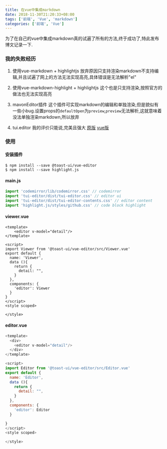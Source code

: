 ```yaml
---
title: 在vue中集成markdown
date: 2018-11-30T21:20:33+08:00
tags: ['前端', 'Vue', 'markdown']
categories: ['前端', 'Vue']
---
```


为了在自己的vue中集成markdown真的试遍了所有的方法,终于成功了,特此发布博文记录一下.

### 我的失败经历

1. 使用vue-markdown + highlightjs 
放弃原因只支持渲染markdown不支持编辑,并且试遍了网上的方法无法实现高亮,具体错误是无法解析"el"

2. 使用vue-markdown-highlight + highlightjs 
这个也是只支持渲染,按照官方的做法也无法实现高亮

3. mavonEditor插件
这个插件可实现markdown的编辑和单独渲染,但是貌似有一些小bug.设置props的`defaultOpen`为`preview`,`preview`无法解析,这就意味着没法单独渲染markdown,所以放弃

4. tui.editor
我的评价只能说,完美且强大
[原版](https://github.com/nhnent/tui.editor)
[vue版](https://github.com/nhnent/toast-ui.vue-editor)

### 使用
#### 安装插件
```shell
$ npm install --save @toast-ui/vue-editor
$ npm install --save highlight.js

```
#### main.js
```JavaScript
import 'codemirror/lib/codemirror.css' // codemirror
import 'tui-editor/dist/tui-editor.css' // editor ui
import 'tui-editor/dist/tui-editor-contents.css' // editor content
import 'highlight.js/styles/github.css' // code block highlight
```

#### viewer.vue
```JavaScirpt
<template>
    <editor v-model="detail"/>
</template>

<script>
import Viewer from '@toast-ui/vue-editor/src/Viewer.vue'
export default {
  name: 'Viewer',
  data (){
    return {
      detail: "",
    }
  },
  components: {
    'editor': Viewer
  }
}
</script>
<style scoped>

</style>

```
#### editor.vue
```JavaScript
<template>
  <div>
    <editor v-model="detail"/>
  </div>
</template>

<script>
import Editor from '@toast-ui/vue-editor/src/Editor.vue'
export default {
  name: 'Editor',
  data (){
    return {
      detail: "",
    }
  },
  components: {
    'editor': Editor
  }

}
</script>
<style scoped>

</style>

```

